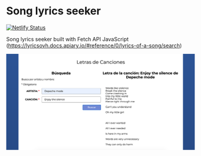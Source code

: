 # Song lyrics seeker


[![Netlify Status](https://api.netlify.com/api/v1/badges/65ea784e-f0f1-4751-bfdb-dd8e999c525c/deploy-status)](https://epic-banach-43b39f.netlify.app/)

Song lyrics seeker built with Fetch API JavaScript (https://lyricsovh.docs.apiary.io/#reference/0/lyrics-of-a-song/search)

![Screenshot](img/Screenshot.png) 